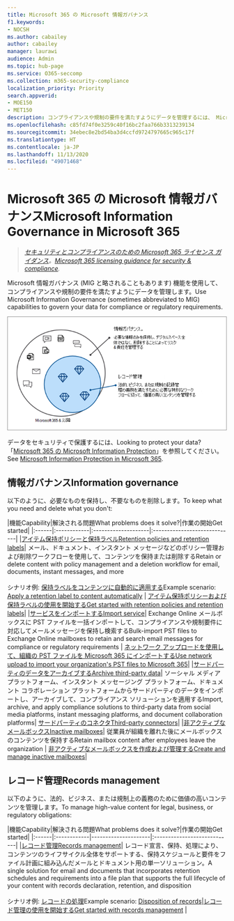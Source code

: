 ```yaml
---
title: Microsoft 365 の Microsoft 情報ガバナンス
f1.keywords:
- NOCSH
ms.author: cabailey
author: cabailey
manager: laurawi
audience: Admin
ms.topic: hub-page
ms.service: O365-seccomp
ms.collection: m365-security-compliance
localization_priority: Priority
search.appverid:
- MOE150
- MET150
description: コンプライアンスや規制の要件を満たすようにデータを管理するには、 Microsoft 365 に Microsoft 情報ガバナンス機能を実装します。
ms.openlocfilehash: c85fd74f0e3259c40f16bc2faa766b3313239134
ms.sourcegitcommit: 34ebec8e2bd54ba3d4ccfd9724797665c965c17f
ms.translationtype: HT
ms.contentlocale: ja-JP
ms.lasthandoff: 11/13/2020
ms.locfileid: "49071468"
---
```

# <a name="microsoft-information-governance-in-microsoft-365"></a><span data-ttu-id="6956e-103">Microsoft 365 の Microsoft 情報ガバナンス</span><span class="sxs-lookup"><span data-stu-id="6956e-103">Microsoft Information Governance in Microsoft 365</span></span>

><span data-ttu-id="6956e-104">*[セキュリティとコンプライアンスのための Microsoft 365 ライセンス ガイダンス](https://aka.ms/ComplianceSD)。*</span><span class="sxs-lookup"><span data-stu-id="6956e-104">*[Microsoft 365 licensing guidance for security & compliance](https://aka.ms/ComplianceSD).*</span></span>

<span data-ttu-id="6956e-105">Microsoft 情報ガバナンス (MIG と略されることもあります) 機能を使用して、コンプライアンスや規制の要件を満たすようにデータを管理します。</span><span class="sxs-lookup"><span data-stu-id="6956e-105">Use Microsoft Information Governance (sometimes abbreviated to MIG) capabilities to govern your data for compliance or regulatory requirements.</span></span>

![データを管理する - 情報ガバナンスとレコード管理](../media/information-governance-records-management.png)

<span data-ttu-id="6956e-107">データをセキュリティで保護するには、</span><span class="sxs-lookup"><span data-stu-id="6956e-107">Looking to protect your data?</span></span> <span data-ttu-id="6956e-108">「[Microsoft 365 の Microsoft Information Protection](information-protection.md)」を参照してください。</span><span class="sxs-lookup"><span data-stu-id="6956e-108">See [Microsoft Information Protection in Microsoft 365](information-protection.md).</span></span>

## <a name="information-governance"></a><span data-ttu-id="6956e-109">情報ガバナンス</span><span class="sxs-lookup"><span data-stu-id="6956e-109">Information governance</span></span>

<span data-ttu-id="6956e-110">以下のように、必要なものを保持し、不要なものを削除します。</span><span class="sxs-lookup"><span data-stu-id="6956e-110">To keep what you need and delete what you don't:</span></span>
 
|<span data-ttu-id="6956e-111">機能</span><span class="sxs-lookup"><span data-stu-id="6956e-111">Capability</span></span>|<span data-ttu-id="6956e-112">解決される問題</span><span class="sxs-lookup"><span data-stu-id="6956e-112">What problems does it solve?</span></span>|<span data-ttu-id="6956e-113">作業の開始</span><span class="sxs-lookup"><span data-stu-id="6956e-113">Get started</span></span>|
|:------|:------------|:--------------------|:-----------------------------|
|[<span data-ttu-id="6956e-114">アイテム保持ポリシーと保持ラベル</span><span class="sxs-lookup"><span data-stu-id="6956e-114">Retention policies and retention labels</span></span>](retention.md)| <span data-ttu-id="6956e-115">メール、ドキュメント、インスタント メッセージなどのポリシー管理および削除ワークフローを使用して、コンテンツを保持または削除する</span><span class="sxs-lookup"><span data-stu-id="6956e-115">Retain or delete content with policy management and a deletion workflow for email, documents, instant messages, and more</span></span> <br /><br /><span data-ttu-id="6956e-116">シナリオ例: [保持ラベルをコンテンツに自動的に適用する](apply-retention-labels-automatically.md)</span><span class="sxs-lookup"><span data-stu-id="6956e-116">Example scenario: [Apply a retention label to content automatically](apply-retention-labels-automatically.md)</span></span> | [<span data-ttu-id="6956e-117">アイテム保持ポリシーおよび保持ラベルの使用を開始する</span><span class="sxs-lookup"><span data-stu-id="6956e-117">Get started with retention policies and retention labels</span></span>](get-started-with-retention.md)|
|[<span data-ttu-id="6956e-118">サービスをインポートする</span><span class="sxs-lookup"><span data-stu-id="6956e-118">Import service</span></span>](importing-pst-files-to-office-365.md)| <span data-ttu-id="6956e-119">Exchange Online メールボックスに PST ファイルを一括インポートして、コンプライアンスや規制要件に対応してメールメッセージを保持し検索する</span><span class="sxs-lookup"><span data-stu-id="6956e-119">Bulk-import PST files to Exchange Online mailboxes to retain and search email messages for compliance or regulatory requirements</span></span> | [<span data-ttu-id="6956e-120">ネットワーク アップロードを使用して、組織の PST ファイルを Microsoft 365 にインポートする</span><span class="sxs-lookup"><span data-stu-id="6956e-120">Use network upload to import your organization's PST files to Microsoft 365</span></span>](use-network-upload-to-import-pst-files.md)|
|[<span data-ttu-id="6956e-121">サードパーティのデータをアーカイブする</span><span class="sxs-lookup"><span data-stu-id="6956e-121">Archive third-party data</span></span>](archiving-third-party-data.md)| <span data-ttu-id="6956e-122">ソーシャル メディア プラットフォーム、インスタント メッセージング プラットフォーム、ドキュメント コラボレーション プラットフォームからサードパーティのデータをインポートし、アーカイブして、コンプライアンス ソリューションを適用する</span><span class="sxs-lookup"><span data-stu-id="6956e-122">Import, archive, and apply compliance solutions to third-party data from social media platforms, instant messaging platforms, and document collaboration platforms</span></span>| [<span data-ttu-id="6956e-123">サードパーティのコネクタ</span><span class="sxs-lookup"><span data-stu-id="6956e-123">Third-party connectors</span></span>](archiving-third-party-data.md#third-party-data-connectors)|
|[<span data-ttu-id="6956e-124">非アクティブなメールボックス</span><span class="sxs-lookup"><span data-stu-id="6956e-124">Inactive mailboxes</span></span>](inactive-mailboxes-in-office-365.md)| <span data-ttu-id="6956e-125">従業員が組織を離れた後にメールボックスのコンテンツを保持する</span><span class="sxs-lookup"><span data-stu-id="6956e-125">Retain mailbox content after employees leave the organization</span></span> | [<span data-ttu-id="6956e-126">非アクティブなメールボックスを作成および管理する</span><span class="sxs-lookup"><span data-stu-id="6956e-126">Create and manage inactive mailboxes</span></span>](create-and-manage-inactive-mailboxes.md)|

## <a name="records-management"></a><span data-ttu-id="6956e-127">レコード管理</span><span class="sxs-lookup"><span data-stu-id="6956e-127">Records management</span></span>

<span data-ttu-id="6956e-128">以下のように、法的、ビジネス、または規制上の義務のために価値の高いコンテンツを管理します。</span><span class="sxs-lookup"><span data-stu-id="6956e-128">To manage high-value content for legal, business, or regulatory obligations:</span></span>

|<span data-ttu-id="6956e-129">機能</span><span class="sxs-lookup"><span data-stu-id="6956e-129">Capability</span></span>|<span data-ttu-id="6956e-130">解決される問題</span><span class="sxs-lookup"><span data-stu-id="6956e-130">What problems does it solve?</span></span>|<span data-ttu-id="6956e-131">作業の開始</span><span class="sxs-lookup"><span data-stu-id="6956e-131">Get started</span></span>|
|:------|:------------|---------------------|:----------------------------|
|[<span data-ttu-id="6956e-132">レコード管理</span><span class="sxs-lookup"><span data-stu-id="6956e-132">Records management</span></span>](records-management.md)| <span data-ttu-id="6956e-133">レコード宣言、保持、処理により、コンテンツのライフサイクル全体をサポートする、保持スケジュールと要件をファイル計画に組み込んだメールとドキュメント用の単一ソリューション。</span><span class="sxs-lookup"><span data-stu-id="6956e-133">A single solution for email and documents that incorporates retention schedules and requirements into a file plan that supports the full lifecycle of your content with records declaration, retention, and disposition</span></span> <br /><br /><span data-ttu-id="6956e-134">シナリオ例: [ レコードの処理](disposition.md#disposition-of-records)</span><span class="sxs-lookup"><span data-stu-id="6956e-134">Example scenario: [Disposition of records](disposition.md#disposition-of-records)</span></span>|[<span data-ttu-id="6956e-135">レコード管理の使用を開始する</span><span class="sxs-lookup"><span data-stu-id="6956e-135">Get started with records management</span></span>](get-started-with-records-management.md) |

